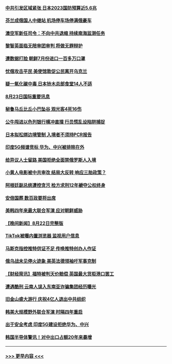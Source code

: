 #### [中共引发区域紧张 日本2023国防预算近5.6兆](../pages/prog202/a103509113.md?t=08232301) 
#### [芬兰成俄国人中继站 机场停车场停满俄豪车](../pages/prog202/a103509023.md?t=08232301) 
#### [澳空军新任司令：不向中共退缩 持续南海监测任务](../pages/prog202/a103509114.md?t=08232301) 
#### [黎智英面临无陪审团审判 将做无罪辩护](../pages/prog202/a103509039.md?t=08232301) 
#### [遭数据打脸 朝鲜7月份进口一百多万口罩](../pages/prog202/a103509030.md?t=08232301) 
#### [忧俄攻击平民 美使馆敦促公民离开乌克兰](../pages/prog202/a103509025.md?t=08232301) 
#### [疑一氧化碳中毒 日本铃木总部食堂14人不适](../pages/prog202/a103508980.md?t=08232301) 
#### [8月23日国际重要讯息](../pages/prog202/a103508981.md?t=08232301) 
#### [秘鲁马丘比丘小巴坠谷 观光客4死16伤](../pages/prog202/a103508957.md?t=08232301) 
#### [公牛闯进以色列银行横冲直撞 行员慌乱设陷阱捕捉](../pages/prog202/a103508937.md?t=08232301) 
#### [日本拟松绑边境管制 入境者不须持PCR报告](../pages/prog202/a103508929.md?t=08232301) 
#### [印度5G频谱竞标 华为、中兴被排除在外](../pages/prog202/a103508924.md?t=08232301) 
#### [给异议人士留路 美国拒绝全面禁俄罗斯人入境](../pages/prog202/a103508909.md?t=08232301) 
#### [小黄人电影被中共审改 结局大反转 响应三胎政策？](../pages/prog202/a103508415.md?t=08232301) 
#### [阿根廷副总统遭控贪污 检方求刑12年褫夺公权终身](../pages/prog202/a103508871.md?t=08232301) 
#### [安倍国葬 数百政要将出席](../pages/prog202/a103508791.md?t=08232301) 
#### [美韩四年来最大联合军演 应对朝鲜威胁](../pages/prog202/a103508783.md?t=08232301) 
#### [【晚间新闻】8月22日完整版](../pages/prog202/a103508774.md?t=08232301) 
#### [TikTok被曝内置浏览器 监视用户信息](../pages/prog202/a103508661.md?t=08232301) 
#### [马斯克指控推特供证不足 传唤推特创办人作证](../pages/prog202/a103508520.md?t=08232301) 
#### [俄乌战未见停火迹象 美英法德领袖吁军事克制](../pages/prog202/a103508465.md?t=08232301) 
#### [【财经简讯】福特被判天价赔偿 英国最大货柜港口罢工](../pages/prog202/a103508471.md?t=08232301) 
#### [遭遇酷刑 云南人误入东南亚诈骗集团经历曝光](../pages/prog202/a103508463.md?t=08232301) 
#### [旧金山盛大游行 庆祝4亿人退出中共组织](../pages/prog202/a103508475.md?t=08232301) 
#### [韩美大规模野外联合军演 时隔四年重启](../pages/prog202/a103508461.md?t=08232301) 
#### [出于安全考虑 印度5G建设拒绝华为、中兴](../pages/prog202/a103508312.md?t=08232301) 
#### [韩国半导体警讯！对中出口占额20年来暴增](../pages/prog202/a103508325.md?t=08232301) 

----
#### [ >>> 更早内容 <<< ](../indexes/prog202-earlier.md)

